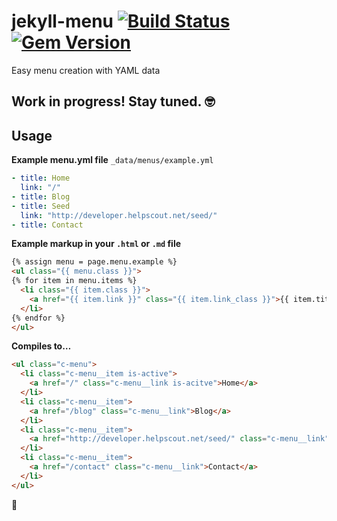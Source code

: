 # jekyll-menu [![Build Status](https://travis-ci.org/helpscout/jekyll-menu.svg?branch=master)](https://travis-ci.org/helpscout/jekyll-menu) [![Gem Version](https://badge.fury.io/rb/jekyll-menu.svg)](https://badge.fury.io/rb/jekyll-menu)

Easy menu creation with YAML data

## Work in progress! Stay tuned. 🤓

## Usage

**Example menu.yml file**
`_data/menus/example.yml`

```yaml
- title: Home
  link: "/"
- title: Blog
- title: Seed
  link: "http://developer.helpscout.net/seed/"
- title: Contact
```

**Example markup in your `.html` or `.md` file**
```html
{% assign menu = page.menu.example %}
<ul class="{{ menu.class }}">
{% for item in menu.items %}
  <li class="{{ item.class }}">
    <a href="{{ item.link }}" class="{{ item.link_class }}">{{ item.title }}</a>
  </li>
{% endfor %}
</ul>
```

**Compiles to…**
```html
<ul class="c-menu">
  <li class="c-menu__item is-active">
    <a href="/" class="c-menu__link is-acitve">Home</a>
  </li>
  <li class="c-menu__item">
    <a href="/blog" class="c-menu__link">Blog</a>
  </li>
  <li class="c-menu__item">
    <a href="http://developer.helpscout.net/seed/" class="c-menu__link">Seed</a>
  </li>
  <li class="c-menu__item">
    <a href="/contact" class="c-menu__link">Contact</a>
  </li>
</ul>
```

🙌
